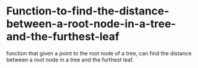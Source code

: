# Function-to-find-the-distance-between-a-root-node-in-a-tree-and-the-furthest-leaf
function that given a point to the root node of a tree, can find the distance between a root node in a tree and the furthest leaf.
